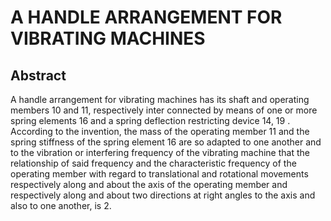 # A HANDLE ARRANGEMENT FOR VIBRATING MACHINES

## Abstract
A handle arrangement for vibrating machines has its shaft and operating members 10 and 11, respectively inter connected by means of one or more spring elements 16 and a spring deflection restricting device 14, 19 . According to the invention, the mass of the operating member 11 and the spring stiffness of the spring element 16 are so adapted to one another and to the vibration or interfering frequency of the vibrating machine that the relationship of said frequency and the characteristic frequency of the operating member with regard to translational and rotational movements respectively along and about the axis of the operating member and respectively along and about two directions at right angles to the axis and also to one another, is 2.
